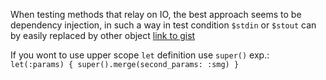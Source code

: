 When testing methods that relay on IO,
the best approach seems to be dependency injection,
in such a way in test condition `$stdin` or `$stout`
can by easily replaced by other object
[link to gist](https://gist.github.com/myronmarston/d9a699c1c0c74b992ceb1bbe6b4b2c6c)

If you wont to use upper scope `let` definition use `super()` exp.:
`let(:params) { super().merge(second_params: :smg) }`

